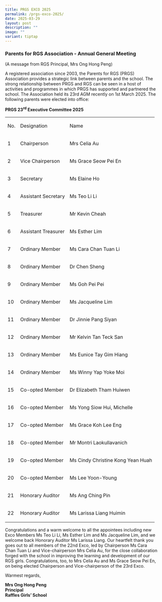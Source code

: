 ```yaml
---
title: PRGS EXCO 2025
permalink: /prgs-exco-2025/
date: 2025-03-29
layout: post
description: ""
image: ""
variant: tiptap
---
```

<h3>Parents for RGS Association - Annual General Meeting</h3>
<p>(A message from RGS Principal, Mrs Ong Hong Peng)</p>
<p>A registered association since 2003, the Parents for RGS (PRGS) Association
provides a strategic link between parents and the school. The strong relationship
between PRGS and RGS can be seen in a host of activities and programmes
in which PRGS has supported and partnered the school. The Association held
its 23rd AGM recently on 1st March 2025. The following parents were elected
into office:</p>
<p><strong>PRGS 23<sup>rd</sup> Executive Committee 2025</strong>
</p>
<table style="minWidth: 75px">
<colgroup>
<col>
<col>
<col>
</colgroup>
<tbody>
<tr>
<td rowspan="1" colspan="1">
<p>No.</p>
</td>
<td rowspan="1" colspan="1">
<p>Designation</p>
</td>
<td rowspan="1" colspan="1">
<p>Name</p>
</td>
</tr>
<tr>
<td rowspan="1" colspan="1">
<p>1</p>
</td>
<td rowspan="1" colspan="1">
<p>Chairperson</p>
</td>
<td rowspan="1" colspan="1">
<p>Mrs Celia Au</p>
</td>
</tr>
<tr>
<td rowspan="1" colspan="1">
<p>2</p>
</td>
<td rowspan="1" colspan="1">
<p>Vice Chairperson</p>
</td>
<td rowspan="1" colspan="1">
<p>Ms Grace Seow Pei En</p>
</td>
</tr>
<tr>
<td rowspan="1" colspan="1">
<p>3</p>
</td>
<td rowspan="1" colspan="1">
<p>Secretary</p>
</td>
<td rowspan="1" colspan="1">
<p>Ms Elaine Ho</p>
</td>
</tr>
<tr>
<td rowspan="1" colspan="1">
<p>4</p>
</td>
<td rowspan="1" colspan="1">
<p>Assistant Secretary</p>
</td>
<td rowspan="1" colspan="1">
<p>Ms Teo Li Li</p>
</td>
</tr>
<tr>
<td rowspan="1" colspan="1">
<p>5</p>
</td>
<td rowspan="1" colspan="1">
<p>Treasurer</p>
</td>
<td rowspan="1" colspan="1">
<p>Mr Kevin Cheah</p>
</td>
</tr>
<tr>
<td rowspan="1" colspan="1">
<p>6</p>
</td>
<td rowspan="1" colspan="1">
<p>Assistant Treasurer</p>
</td>
<td rowspan="1" colspan="1">
<p>Ms Esther Lim</p>
</td>
</tr>
<tr>
<td rowspan="1" colspan="1">
<p>7</p>
</td>
<td rowspan="1" colspan="1">
<p>Ordinary Member</p>
</td>
<td rowspan="1" colspan="1">
<p>Ms Cara Chan Tuan Li</p>
</td>
</tr>
<tr>
<td rowspan="1" colspan="1">
<p>8</p>
</td>
<td rowspan="1" colspan="1">
<p>Ordinary Member</p>
</td>
<td rowspan="1" colspan="1">
<p>Dr Chen Sheng</p>
</td>
</tr>
<tr>
<td rowspan="1" colspan="1">
<p>9</p>
</td>
<td rowspan="1" colspan="1">
<p>Ordinary Member</p>
</td>
<td rowspan="1" colspan="1">
<p>Ms Goh Pei Pei</p>
</td>
</tr>
<tr>
<td rowspan="1" colspan="1">
<p>10</p>
</td>
<td rowspan="1" colspan="1">
<p>Ordinary Member</p>
</td>
<td rowspan="1" colspan="1">
<p>Ms Jacqueline Lim</p>
</td>
</tr>
<tr>
<td rowspan="1" colspan="1">
<p>11</p>
</td>
<td rowspan="1" colspan="1">
<p>Ordinary Member</p>
</td>
<td rowspan="1" colspan="1">
<p>Dr Jinnie Pang Siyan</p>
</td>
</tr>
<tr>
<td rowspan="1" colspan="1">
<p>12</p>
</td>
<td rowspan="1" colspan="1">
<p>Ordinary Member</p>
</td>
<td rowspan="1" colspan="1">
<p>Mr Kelvin Tan Teck San</p>
</td>
</tr>
<tr>
<td rowspan="1" colspan="1">
<p>13</p>
</td>
<td rowspan="1" colspan="1">
<p>Ordinary Member</p>
</td>
<td rowspan="1" colspan="1">
<p>Ms Eunice Tay Gim Hiang</p>
</td>
</tr>
<tr>
<td rowspan="1" colspan="1">
<p>14</p>
</td>
<td rowspan="1" colspan="1">
<p>Ordinary Member</p>
</td>
<td rowspan="1" colspan="1">
<p>Ms Winny Yap Yoke Moi</p>
</td>
</tr>
<tr>
<td rowspan="1" colspan="1">
<p>15</p>
</td>
<td rowspan="1" colspan="1">
<p>Co-opted Member</p>
</td>
<td rowspan="1" colspan="1">
<p>Dr Elizabeth Tham Huiwen</p>
</td>
</tr>
<tr>
<td rowspan="1" colspan="1">
<p>16</p>
</td>
<td rowspan="1" colspan="1">
<p>Co-opted Member</p>
</td>
<td rowspan="1" colspan="1">
<p>Ms Yong Siow Hui, Michelle</p>
</td>
</tr>
<tr>
<td rowspan="1" colspan="1">
<p>17</p>
</td>
<td rowspan="1" colspan="1">
<p>Co-opted Member</p>
</td>
<td rowspan="1" colspan="1">
<p>Ms Grace Koh Lee Eng</p>
</td>
</tr>
<tr>
<td rowspan="1" colspan="1">
<p>18</p>
</td>
<td rowspan="1" colspan="1">
<p>Co-opted Member</p>
</td>
<td rowspan="1" colspan="1">
<p>Mr Montri Laokullavanich</p>
</td>
</tr>
<tr>
<td rowspan="1" colspan="1">
<p>19</p>
</td>
<td rowspan="1" colspan="1">
<p>Co-opted Member</p>
</td>
<td rowspan="1" colspan="1">
<p>Ms Cindy Christine Kong Yean Huah</p>
</td>
</tr>
<tr>
<td rowspan="1" colspan="1">
<p>20</p>
</td>
<td rowspan="1" colspan="1">
<p>Co-opted Member</p>
</td>
<td rowspan="1" colspan="1">
<p>Ms Lee Yoon-Young</p>
</td>
</tr>
<tr>
<td rowspan="1" colspan="1">
<p>21</p>
</td>
<td rowspan="1" colspan="1">
<p>Honorary Auditor</p>
</td>
<td rowspan="1" colspan="1">
<p>Ms Ang Ching Pin</p>
</td>
</tr>
<tr>
<td rowspan="1" colspan="1">
<p>22</p>
</td>
<td rowspan="1" colspan="1">
<p>Honorary Auditor</p>
</td>
<td rowspan="1" colspan="1">
<p>Ms Larissa Liang Huimin</p>
</td>
</tr>
</tbody>
</table>
<p>Congratulations and a warm welcome to all the appointees including new
Exco Members Ms Teo Li Li, Ms Esther Lim and Ms Jacqueline Lim, and we
welcome back Honorary Auditor Ms Larissa Liang. Our heartfelt thank you
goes out to all members of the 22nd Exco, led by Chairperson Ms Cara Chan
Tuan Li and Vice-chairperson Mrs Celia Au, for the close collaboration
forged with the school in improving the learning and development of our
RGS girls. Congratulations, too, to Mrs Celia Au and Ms Grace Seow Pei
En, on being elected Chairperson and Vice-chairperson of the 23rd Exco.</p>
<p>Warmest regards,</p>
<p><strong>Mrs Ong Hong Peng</strong>
<br><strong>Principal</strong>
<br><strong>Raffles Girls’ School</strong>
</p>